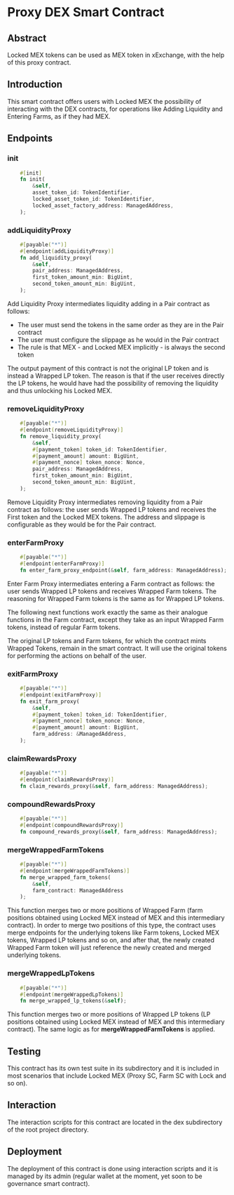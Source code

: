 # Proxy DEX Smart Contract

## Abstract

Locked MEX tokens can be used as MEX token in xExchange, with the help of this proxy contract.

## Introduction

This smart contract offers users with Locked MEX the possibility of interacting with the DEX contracts, for operations like Adding Liquidity and Entering Farms, as if they had MEX.

## Endpoints

### init

```rust
    #[init]
    fn init(
        &self,
        asset_token_id: TokenIdentifier,
        locked_asset_token_id: TokenIdentifier,
        locked_asset_factory_address: ManagedAddress,
    );
```

### addLiquidityProxy

```rust
    #[payable("*")]
    #[endpoint(addLiquidityProxy)]
    fn add_liquidity_proxy(
        &self,
        pair_address: ManagedAddress,
        first_token_amount_min: BigUint,
        second_token_amount_min: BigUint,
    );
```

Add Liquidity Proxy intermediates liquidity adding in a Pair contract as follows:
- The user must send the tokens in the same order as they are in the Pair contract
- The user must configure the slippage as he would in the Pair contract
- The rule is that MEX - and Locked MEX implicitly - is always the second token

The output payment of this contract is not the original LP token and is instead a Wrapped LP token. The reason is that if the user receives directly the LP tokens, he would have had the possibility of removing the liquidity and thus unlocking his Locked MEX.

### removeLiquidityProxy

```rust
    #[payable("*")]
    #[endpoint(removeLiquidityProxy)]
    fn remove_liquidity_proxy(
        &self,
        #[payment_token] token_id: TokenIdentifier,
        #[payment_amount] amount: BigUint,
        #[payment_nonce] token_nonce: Nonce,
        pair_address: ManagedAddress,
        first_token_amount_min: BigUint,
        second_token_amount_min: BigUint,
    );
```

Remove Liquidity Proxy intermediates removing liquidity from a Pair contract as follows: the user sends Wrapped LP tokens and receives the First token and the Locked MEX tokens. The address and slippage is configurable as they would be for the Pair contract.

### enterFarmProxy

```rust
    #[payable("*")]
    #[endpoint(enterFarmProxy)]
    fn enter_farm_proxy_endpoint(&self, farm_address: ManagedAddress);
```

Enter Farm Proxy intermediates entering a Farm contract as follows: the user sends Wrapped LP tokens and receives Wrapped Farm tokens. The reasoning for Wrapped Farm tokens is the same as for Wrapped LP tokens.

The following next functions work exactly the same as their analogue functions in the Farm contract, except they take as an input Wrapped Farm tokens, instead of regular Farm tokens.

The original LP tokens and Farm tokens, for which the contract mints Wrapped Tokens, remain in the smart contract. It will use the original tokens for performing the actions on behalf of the user.

### exitFarmProxy

```rust
    #[payable("*")]
    #[endpoint(exitFarmProxy)]
    fn exit_farm_proxy(
        &self,
        #[payment_token] token_id: TokenIdentifier,
        #[payment_nonce] token_nonce: Nonce,
        #[payment_amount] amount: BigUint,
        farm_address: &ManagedAddress,
    );
```

### claimRewardsProxy

```rust
    #[payable("*")]
    #[endpoint(claimRewardsProxy)]
    fn claim_rewards_proxy(&self, farm_address: ManagedAddress);
```

### compoundRewardsProxy

```rust
    #[payable("*")]
    #[endpoint(compoundRewardsProxy)]
    fn compound_rewards_proxy(&self, farm_address: ManagedAddress);
```

### mergeWrappedFarmTokens

```rust
    #[payable("*")]
    #[endpoint(mergeWrappedFarmTokens)]
    fn merge_wrapped_farm_tokens(
        &self,
        farm_contract: ManagedAddress
    );
```

This function merges two or more positions of Wrapped Farm (farm positions obtained using Locked MEX instead of MEX and this intermediary contract). In order to merge two positions of this type, the contract uses merge endpoints for the underlying tokens like Farm tokens, Locked MEX tokens, Wrapped LP tokens and so on, and after that, the newly created Wrapped Farm token will just reference the newly created and merged underlying tokens.

### mergeWrappedLpTokens

```rust
    #[payable("*")]
    #[endpoint(mergeWrappedLpTokens)]
    fn merge_wrapped_lp_tokens(&self);
```

This function merges two or more positions of Wrapped LP tokens (LP positions obtained using Locked MEX instead of MEX and this intermediary contract). The same logic as for __mergeWrappedFarmTokens__ is applied.

## Testing

This contract has its own test suite in its subdirectory and it is included in most scenarios that include Locked MEX (Proxy SC, Farm SC with Lock and so on).

## Interaction

The interaction scripts for this contract are located in the dex subdirectory of the root project directory.

## Deployment

The deployment of this contract is done using interaction scripts and it is managed by its admin (regular wallet at the moment, yet soon to be governance smart contract).
